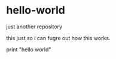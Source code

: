 # hello-world
just another repository

this just so i can fugre out how this works.

print "hello world"
